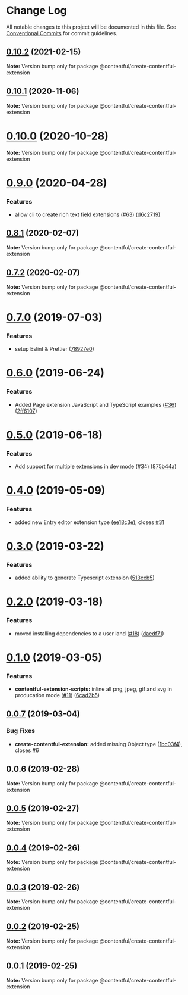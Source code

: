 # Change Log

All notable changes to this project will be documented in this file.
See [Conventional Commits](https://conventionalcommits.org) for commit guidelines.

## [0.10.2](https://github.com/contentful/create-contentful-extension/compare/@contentful/create-contentful-extension@0.10.1...@contentful/create-contentful-extension@0.10.2) (2021-02-15)

**Note:** Version bump only for package @contentful/create-contentful-extension





## [0.10.1](https://github.com/contentful/create-contentful-extension/compare/@contentful/create-contentful-extension@0.10.0...@contentful/create-contentful-extension@0.10.1) (2020-11-06)

**Note:** Version bump only for package @contentful/create-contentful-extension





# [0.10.0](https://github.com/contentful/create-contentful-extension/compare/@contentful/create-contentful-extension@0.9.0...@contentful/create-contentful-extension@0.10.0) (2020-10-28)

**Note:** Version bump only for package @contentful/create-contentful-extension





# [0.9.0](https://github.com/contentful/create-contentful-extension/compare/@contentful/create-contentful-extension@0.8.1...@contentful/create-contentful-extension@0.9.0) (2020-04-28)


### Features

* allow cli to create rich text field extensions ([#63](https://github.com/contentful/create-contentful-extension/issues/63)) ([d6c2719](https://github.com/contentful/create-contentful-extension/commit/d6c2719b55d7f28d262f3a4b8d761470d6e8b9b9))





## [0.8.1](https://github.com/contentful/create-contentful-extension/compare/@contentful/create-contentful-extension@0.7.2...@contentful/create-contentful-extension@0.8.1) (2020-02-07)

**Note:** Version bump only for package @contentful/create-contentful-extension





## [0.7.2](https://github.com/contentful/create-contentful-extension/compare/@contentful/create-contentful-extension@0.7.0...@contentful/create-contentful-extension@0.7.2) (2020-02-07)

**Note:** Version bump only for package @contentful/create-contentful-extension





# [0.7.0](https://github.com/contentful/create-contentful-extension/compare/@contentful/create-contentful-extension@0.6.0...@contentful/create-contentful-extension@0.7.0) (2019-07-03)


### Features

* setup Eslint & Prettier ([78927e0](https://github.com/contentful/create-contentful-extension/commit/78927e0))





# [0.6.0](https://github.com/contentful/create-contentful-extension/compare/@contentful/create-contentful-extension@0.5.0...@contentful/create-contentful-extension@0.6.0) (2019-06-24)


### Features

* Added Page extension JavaScript and TypeScript examples ([#36](https://github.com/contentful/create-contentful-extension/issues/36)) ([2ff6107](https://github.com/contentful/create-contentful-extension/commit/2ff6107))





# [0.5.0](https://github.com/contentful/create-contentful-extension/compare/@contentful/create-contentful-extension@0.4.0...@contentful/create-contentful-extension@0.5.0) (2019-06-18)


### Features

* Add support for multiple extensions in dev mode ([#34](https://github.com/contentful/create-contentful-extension/issues/34)) ([875b44a](https://github.com/contentful/create-contentful-extension/commit/875b44a))





# [0.4.0](https://github.com/contentful/create-contentful-extension/compare/@contentful/create-contentful-extension@0.3.0...@contentful/create-contentful-extension@0.4.0) (2019-05-09)


### Features

* added new Entry editor extension type ([ee18c3e](https://github.com/contentful/create-contentful-extension/commit/ee18c3e)), closes [#31](https://github.com/contentful/create-contentful-extension/issues/31)





# [0.3.0](https://github.com/contentful/create-contentful-extension/compare/@contentful/create-contentful-extension@0.2.0...@contentful/create-contentful-extension@0.3.0) (2019-03-22)


### Features

* added ability to generate Typescript extension ([513ccb5](https://github.com/contentful/create-contentful-extension/commit/513ccb5))





# [0.2.0](https://github.com/contentful/create-contentful-extension/compare/@contentful/create-contentful-extension@0.1.0...@contentful/create-contentful-extension@0.2.0) (2019-03-18)


### Features

* moved installing dependencies to a user land ([#18](https://github.com/contentful/create-contentful-extension/issues/18)) ([daedf71](https://github.com/contentful/create-contentful-extension/commit/daedf71))





# [0.1.0](https://github.com/contentful/create-contentful-extension/compare/@contentful/create-contentful-extension@0.0.7...@contentful/create-contentful-extension@0.1.0) (2019-03-05)


### Features

* **contentful-extension-scripts:** inline all png, jpeg, gif and svg in producation mode ([#11](https://github.com/contentful/create-contentful-extension/issues/11)) ([6cad2b5](https://github.com/contentful/create-contentful-extension/commit/6cad2b5))





## [0.0.7](https://github.com/contentful/create-contentful-extension/compare/@contentful/create-contentful-extension@0.0.6...@contentful/create-contentful-extension@0.0.7) (2019-03-04)


### Bug Fixes

* **create-contentful-extension:** added missing Object type ([1bc03f4](https://github.com/contentful/create-contentful-extension/commit/1bc03f4)), closes [#6](https://github.com/contentful/create-contentful-extension/issues/6)





## 0.0.6 (2019-02-28)

**Note:** Version bump only for package @contentful/create-contentful-extension





## [0.0.5](https://github.com/contentful/create-contentful-extension/compare/@contentful/create-contentful-extension@0.0.4...@contentful/create-contentful-extension@0.0.5) (2019-02-27)

**Note:** Version bump only for package @contentful/create-contentful-extension





## [0.0.4](https://github.com/contentful/create-contentful-extension/compare/@contentful/create-contentful-extension@0.0.3...@contentful/create-contentful-extension@0.0.4) (2019-02-26)

**Note:** Version bump only for package @contentful/create-contentful-extension

## [0.0.3](https://github.com/contentful/create-contentful-extension/compare/@contentful/create-contentful-extension@0.0.2...@contentful/create-contentful-extension@0.0.3) (2019-02-26)

**Note:** Version bump only for package @contentful/create-contentful-extension

## [0.0.2](https://github.com/contentful/create-contentful-extension/compare/@contentful/create-contentful-extension@0.0.1...@contentful/create-contentful-extension@0.0.2) (2019-02-25)

**Note:** Version bump only for package @contentful/create-contentful-extension

## 0.0.1 (2019-02-25)

**Note:** Version bump only for package @contentful/create-contentful-extension
